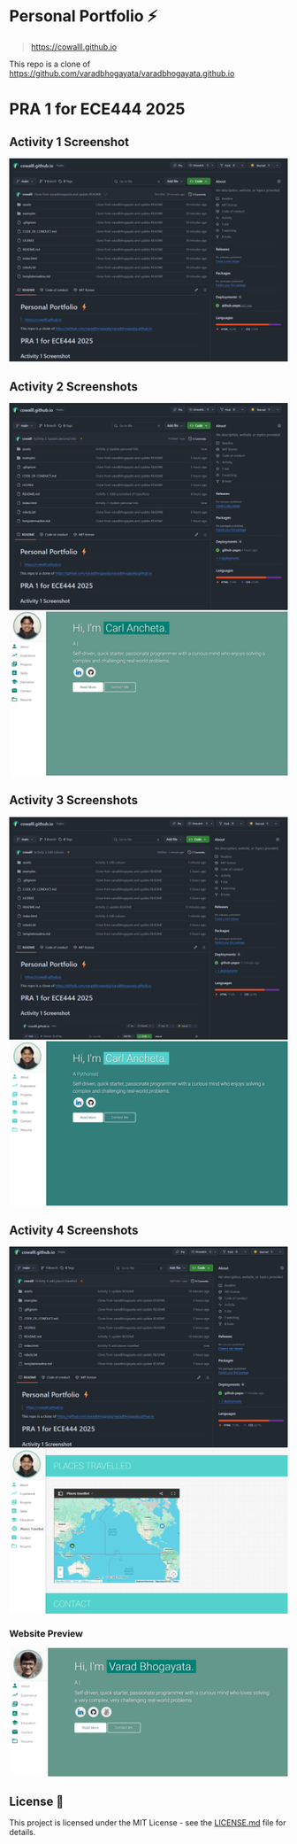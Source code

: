 # Personal Portfolio ⚡️ 

> https://cowalll.github.io

This repo is a clone of https://github.com/varadbhogayata/varadbhogayata.github.io

# PRA 1 for ECE444 2025

## Activity 1 Screenshot
![Screenshot of repository](assets/img/activity1.png)

## Activity 2 Screenshots
![Screenshot of reposity](assets/img/activity2_repo.png)
![Screenshot of website](assets/img/activity2_website.png)

## Activity 3 Screenshots
![Screenshot of reposity](assets/img/activity3_repo.png)
![Screenshot of website](assets/img/activity3_website.png)

## Activity 4 Screenshots
![Screenshot of reposity](assets/img/activity4_repo.png)
![Screenshot of website](assets/img/activity4_website.png)

### Website Preview
<p align="center"> 
  <kbd>
    <a href="https://cowalll.github.io" target="_blank"><img src="examples/preview.gif">
  </a>
  </kbd>
</p>

## License 📄
This project is licensed under the MIT License - see the [LICENSE.md](./LICENSE) file for details.
